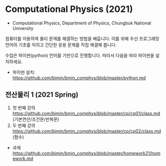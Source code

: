 # Computational Physics (2021)

* Computational Physics, Department of Physics, Chungbuk National University

컴퓨터를 이용하여 물리 문제를 해결하는 방법을 배웁니다. 이를 위해 우선 프로그래밍 언어의 기초를 익히고
간단한 응용 문제를 직접 해결해 봅니다. 

수업은 파이썬(python) 언어를 기반으로 진행합니다. 따라서 다음을 따라 파이썬을 설치하세요.  
* 파이썬 설치: https://github.com/bjmin/bmin_comphys/blob/master/python.md 

## 전산물리 1 (2021 Spring)
1. 첫 번째 강의 https://github.com/bjmin/bmin_comphys/blob/master/cp/cp01/class.md (기본연산/조건문/반복문)
1. 두 번째 강의 https://github.com/bjmin/bmin_comphys/blob/master/cp/cp02/class.md (함수)

* 과제 https://github.com/bjmin/bmin_comphys/blob/master/homework21/homework.md 
